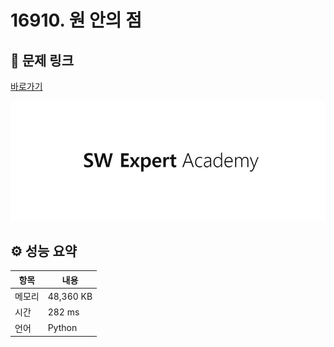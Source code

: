 # 16910. 원 안의 점

## 🔗 문제 링크

[바로가기](https://swexpertacademy.com/main/code/problem/problemDetail.do?contestProbId=AYcllbDqUVgDFASR)

![SWEA 로고](../../images/swea.jpg)

## ⚙️ 성능 요약

| 항목   | 내용      |
| ------ | --------- |
| 메모리 | 48,360 KB |
| 시간   | 282 ms    |
| 언어   | Python    |

